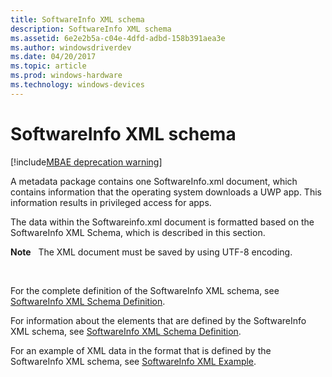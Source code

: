 ```yaml
---
title: SoftwareInfo XML schema
description: SoftwareInfo XML schema
ms.assetid: 6e2e2b5a-c04e-4dfd-adbd-158b391aea3e
ms.author: windowsdriverdev
ms.date: 04/20/2017
ms.topic: article
ms.prod: windows-hardware
ms.technology: windows-devices
---
```


# SoftwareInfo XML schema

[!include[MBAE deprecation warning](mbae-deprecation-warning.md)]

A metadata package contains one SoftwareInfo.xml document, which contains information that the operating system downloads a UWP app. This information results in privileged access for apps.

The data within the Softwareinfo.xml document is formatted based on the SoftwareInfo XML Schema, which is described in this section.

**Note**  
The XML document must be saved by using UTF-8 encoding.

 

For the complete definition of the SoftwareInfo XML schema, see [SoftwareInfo XML Schema Definition](softwareinfo-xml-schema-definition.md).

For information about the elements that are defined by the SoftwareInfo XML schema, see [SoftwareInfo XML Schema Definition](softwareinfo-xml-schema-definition.md).

For an example of XML data in the format that is defined by the SoftwareInfo XML schema, see [SoftwareInfo XML Example](softwareinfo-xml-example.md).

 

 





